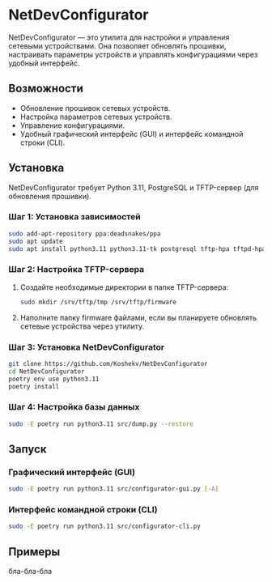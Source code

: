 # NetDevConfigurator

NetDevConfigurator — это утилита для настройки и управления сетевыми устройствами. Она позволяет обновлять прошивки, настраивать параметры устройств и управлять конфигурациями через удобный интерфейс.

## Возможности

* Обновление прошивок сетевых устройств.
* Настройка параметров сетевых устройств.
* Управление конфигурациями.
* Удобный графический интерфейс (GUI) и интерфейс командной строки (CLI).

## Установка

NetDevConfigurator требует Python 3.11, PostgreSQL и TFTP-сервер (для обновления прошивки).


### Шаг 1: Установка зависимостей

```bash
sudo add-apt-repository ppa:deadsnakes/ppa
sudo apt update
sudo apt install python3.11 python3.11-tk postgresql tftp-hpa tftpd-hpa git python3-poetry
```


### Шаг 2: Настройка TFTP-сервера

1. Создайте необходимые директории в папке TFTP-сервера:
    ```bash
    sudo mkdir /srv/tftp/tmp /srv/tftp/firmware
    ```

2. Наполните папку firmware файлами, если вы планируете обновлять сетевые устройства через утилиту.

### Шаг 3: Установка NetDevConfigurator

```bash
git clone https://github.com/Koshekv/NetDevConfigurator
cd NetDevConfigurator
poetry env use python3.11
poetry install
```

### Шаг 4: Настройка базы данных

  ```bash
  sudo -E poetry run python3.11 src/dump.py --restore
  ```

## Запуск

### Графический интерфейс (GUI)

  ```bash
  sudo -E poetry run python3.11 src/configurator-gui.py [-A]
  ```

### Интерфейс командной строки (CLI)
  ```bash
  sudo -E poetry run python3.11 src/configurator-cli.py
  ```

## Примеры

бла-бла-бла

